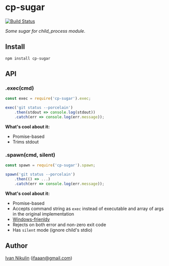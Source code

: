 # cp-sugar
[![Build Status](https://api.travis-ci.org/inikulin/cp-sugar.svg)](https://travis-ci.org/inikulin/cp-sugar)

*Some sugar for child_process module.*

## Install
```
npm install cp-sugar
```

## API

### .exec(cmd)
```js
const exec = require('cp-sugar').exec;

exec('git status --porcelain')
    .then(stdout => console.log(stdout))
    .catch(err => console.log(err.message));
```

**What's cool about it:**

* Promise-based
* Trims stdout

### .spawn(cmd, silent)
```js
const spawn = require('cp-sugar').spawn;

spawn('git status --porcelain')
    .then(() => ...)
    .catch(err => console.log(err.message));
```

**What's cool about it:**

* Promise-based
* Accepts command string as `exec` instead of executable and array of args in the original implementation
* [Windows-frienldy](https://github.com/IndigoUnited/node-cross-spawn-async#why)
* Rejects on both error and non-zero exit code
* Has `silent` mode (ignore child's stdio)

## Author
[Ivan Nikulin](https://github.com/inikulin) (ifaaan@gmail.com)
